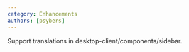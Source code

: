 ```yaml
---
category: Enhancements
authors: [psybers]
---
```


Support translations in desktop-client/components/sidebar.
